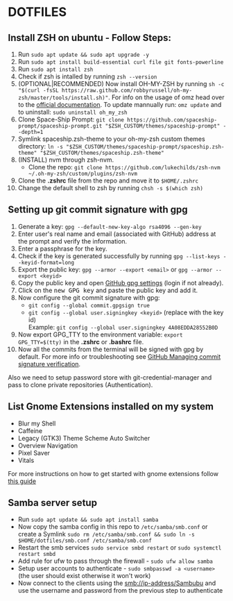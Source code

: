 # DOTFILES

## Install ZSH on ubuntu - Follow Steps:

1. Run `sudo apt update && sudo apt upgrade -y`
2. Run `sudo apt install build-essential curl file git fonts-powerline`
3. Run `sudo apt install zsh`
4. Check if zsh is intalled by running `zsh --version`
5. (OPTIONAL|RECOMMENDED) Now install OH-MY-ZSH by running `sh -c "$(curl -fsSL https://raw.github.com/robbyrussell/oh-my-zsh/master/tools/install.sh)"`. For info on the usage of omz head over to the [official documentation](https://github.com/ohmyzsh/ohmyzsh/wiki/Cheatsheet). To update mannually run: `omz update` and to uninstall: `sudo uninstall oh_my_zsh`
6. Clone Space-Ship Prompt: `git clone https://github.com/spaceship-prompt/spaceship-prompt.git "$ZSH_CUSTOM/themes/spaceship-prompt" --depth=1 `
7. Symlink spaceship.zsh-theme to your oh-my-zsh custom themes directory: `ln -s "$ZSH_CUSTOM/themes/spaceship-prompt/spaceship.zsh-theme" "$ZSH_CUSTOM/themes/spaceship.zsh-theme" `
8. (INSTALL) nvm through zsh-nvm.
   - Clone the repo: `git clone https://github.com/lukechilds/zsh-nvm ~/.oh-my-zsh/custom/plugins/zsh-nvm`
9. Clone the **.zshrc** file from the repo and move it to `$HOME/.zshrc`
10. Change the default shell to zsh by running `chsh -s $(which zsh)`

## Setting up git commit signature with gpg

1. Generate a key: `gpg --default-new-key-algo rsa4096 --gen-key`
2. Enter user's real name and email (associated with GitHub) address at the prompt and verify the information.
3. Enter a passphrase for the key.
4. Check if the key is generated successfully by running `gpg --list-keys --keyid-format=long`
5. Export the public key: `gpg --armor --export <email>` or `gpg --armor --export <keyid>`
6. Copy the public key and open [GitHub gpg settings](https://github.com/settings/keys) (login if not already).
7. Click on the <kbd>new GPG key</kbd> and paste the public key and add it.
8. Now configure the git commit signature with gpg:
   - `git config --global commit.gpgsign true`
   - `git config --global user.signingkey <keyid>` (replace <keyid> with the key id) <br>
     Example: `git config --global user.signingkey 4A08EDDA28552B0D`
9. Now export GPG_TTY to the environment variable: `export GPG_TTY=$(tty)` in the **.zshrc**  or **.bashrc**  file.
10. Now all the commits from the terminal will be signed with gpg by default. For more info or troubleshooting see [GitHub Managing commit signature verification](https://docs.github.com/en/authentication/managing-commit-signature-verification).

Also we need to setup password store with git-credential-manager and pass to clone private repositories (Authentication).

## List Gnome Extensions installed on my system

- Blur my Shell
- Caffeine
- Legacy (GTK3) Theme Scheme Auto Switcher
- Overview Navigation
- Pixel Saver
- Vitals

For more instructions on how to get started with gnome extensions follow [this guide](https://itsfoss.com/gnome-shell-extensions/) 

## Samba server setup

- Run `sudo apt update && sudo apt install samba`
- Now copy the samba config in this repo to `/etc/samba/smb.conf` or create a Symlink `sudo rm /etc/samba/smb.conf && sudo ln -s $HOME/dotfiles/smb.conf /etc/samba/smb.conf`
- Restart the smb services `sudo service smbd restart` or `sudo systemctl restart smbd`
- Add rule for ufw to pass through the firewall - `sudo ufw allow samba`
- Setup user accounts to authenticate - `sudo smbpasswd -a <username>` (the user should exist otherwise it won't work)
- Now connect to the clients using the <smb://ip-address/Sambubu> and use the username and password from the previous step to authenticate

